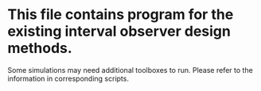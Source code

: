 # This file contains program for the existing interval observer design methods.
Some simulations may need additional toolboxes to run. Please refer to the information in corresponding scripts.
